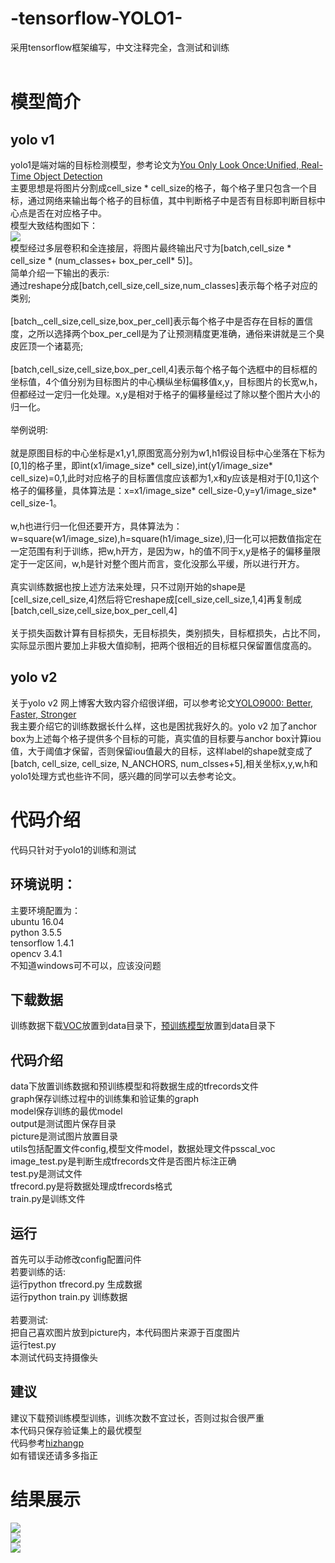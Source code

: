 # -tensorflow-YOLO1-
采用tensorflow框架编写，中文注释完全，含测试和训练<br><br>

# 模型简介
## yolo v1
yolo1是端对端的目标检测模型，参考论文为[You Only Look Once:Unified, Real-Time Object Detection](https://www.cv-foundation.org/openaccess/content_cvpr_2016/papers/Redmon_You_Only_Look_CVPR_2016_paper.pdf)<br>主要思想是将图片分割成cell_size * cell_size的格子，每个格子里只包含一个目标，通过网络来输出每个格子的目标值，其中判断格子中是否有目标即判断目标中心点是否在对应格子中。<br>
模型大致结构图如下：<br>
![](https://github.com/LeslieZhoa/-tensorflow-YOLO1-/blob/master/output/model.png)<br>
模型经过多层卷积和全连接层，将图片最终输出尺寸为[batch,cell_size * cell_size * (num_classes+ box_per_cell* 5)]。<br>简单介绍一下输出的表示:<br>
通过reshape分成[batch,cell_size,cell_size,num_classes]表示每个格子对应的类别;<br><br>
[batch_,cell_size,cell_size,box_per_cell]表示每个格子中是否存在目标的置信度，之所以选择两个box_per_cell是为了让预测精度更准确，通俗来讲就是三个臭皮匠顶一个诸葛亮;<br><br>
[batch,cell_size,cell_size,box_per_cell,4]表示每个格子每个选框中的目标框的坐标值，4个值分别为目标图片的中心横纵坐标偏移值x,y，目标图片的长宽w,h，但都经过一定归一化处理。x,y是相对于格子的偏移量经过了除以整个图片大小的归一化。<br><br>
举例说明:<br><br>
就是原图目标的中心坐标是x1,y1,原图宽高分别为w1,h1假设目标中心坐落在下标为[0,1]的格子里，即int(x1/image_size* cell_size),int(y1/image_size* cell_size)=0,1,此时对应格子的目标置信度应该都为1,x和y应该是相对于[0,1]这个格子的偏移量，具体算法是：x=x1/image_size* cell_size-0,y=y1/image_size* cell_size-1。<br><br>
w,h也进行归一化但还要开方，具体算法为：w=square(w1/image_size),h=square(h1/image_size),归一化可以把数值指定在一定范围有利于训练，把w,h开方，是因为w，h的值不同于x,y是格子的偏移量限定于一定区间，w,h是针对整个图片而言，变化没那么平缓，所以进行开方。<br><br>
真实训练数据也按上述方法来处理，只不过刚开始的shape是[cell_size,cell_size,4]然后将它reshape成[cell_size,cell_size,1,4]再复制成[batch,cell_size,cell_size,box_per_cell,4]<br><br>
关于损失函数计算有目标损失，无目标损失，类别损失，目标框损失，占比不同，实际显示图片要加上非极大值抑制，把两个很相近的目标框只保留置信度高的。<br>
## yolo v2
关于yolo v2 网上博客大致内容介绍很详细，可以参考论文[YOLO9000: Better, Faster, Stronger](https://arxiv.org/abs/1612.08242)<br>
我主要介绍它的训练数据长什么样，这也是困扰我好久的。yolo v2 加了anchor box为上述每个格子提供多个目标的可能，真实值的目标要与anchor box计算iou值，大于阈值才保留，否则保留iou值最大的目标，这样label的shape就变成了[batch, cell_size, cell_size, N_ANCHORS, num_clsses+5],相关坐标x,y,w,h和yolo1处理方式也些许不同，感兴趣的同学可以去参考论文。<br>
# 代码介绍
代码只针对于yolo1的训练和测试
## 环境说明：
主要环境配置为：<br>
ubuntu 16.04<br>
python 3.5.5<br>
tensorflow 1.4.1<br>
opencv 3.4.1<br>
不知道windows可不可以，应该没问题
## 下载数据
训练数据下载[VOC](https://pan.baidu.com/s/10UHNDvhLA3-CwGOvA7TanQ)放置到data目录下，[预训练模型](https://pan.baidu.com/s/1RNzPt0naAT8AT-RTPrK1vw)放置到data目录下
## 代码介绍
data下放置训练数据和预训练模型和将数据生成的tfrecords文件<br>
graph保存训练过程中的训练集和验证集的graph<br>
model保存训练的最优model<br>
output是测试图片保存目录<br>
picture是测试图片放置目录<br>
utils包括配置文件config,模型文件model，数据处理文件psscal_voc<br>
image_test.py是判断生成tfrecords文件是否图片标注正确<br>
test.py是测试文件<br>
tfrecord.py是将数据处理成tfrecords格式<br>
train.py是训练文件
## 运行
首先可以手动修改config配置问件<br>
若要训练的话:<br>
运行python tfrecord.py 生成数据<br>
运行python train.py 训练数据<br><br>
若要测试:<br>
把自己喜欢图片放到picture内，本代码图片来源于百度图片<br>
运行test.py<br>
本测试代码支持摄像头<br>
## 建议
建议下载预训练模型训练，训练次数不宜过长，否则过拟合很严重<br>
本代码只保存验证集上的最优模型<br>
代码参考[hizhangp](https://github.com/hizhangp/yolo_tensorflow)<br>
如有错误还请多多指正
# 结果展示
![](https://github.com/LeslieZhoa/-tensorflow-YOLO1-/blob/master/output/2007_000364.jpg)<br>
![](https://github.com/LeslieZhoa/-tensorflow-YOLO1-/blob/master/output/4.jpg)<br>
![](https://github.com/LeslieZhoa/-tensorflow-YOLO1-/blob/master/output/test.jpg)<br>
